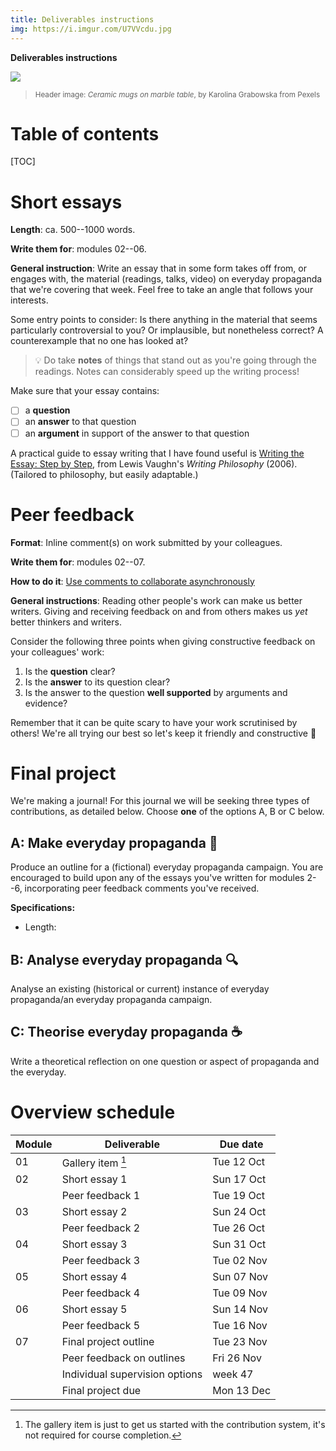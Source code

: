 ```yaml
---
title: Deliverables instructions
img: https://i.imgur.com/U7VVcdu.jpg
---
```


**Deliverables instructions**

![](https://i.imgur.com/U7VVcdu.jpg)
><figcaption><small>Header image: <i>Ceramic mugs on marble table</i>, by Karolina Grabowska from Pexels</small></figcaption>

# Table of contents

[TOC]

# Short essays
**Length**: ca. 500--1000 words.

**Write them for**: modules 02--06.

**General instruction**: 
Write an essay that in some form takes off from, or engages with, the material (readings, talks, video) on everyday propaganda that we're covering that week. Feel free to take an angle that follows your interests. 

Some entry points to consider: Is there anything in the material that seems particularly controversial to you? Or implausible, but nonetheless correct? A counterexample that no one has looked at?

> :bulb: Do take **notes** of things that stand out as you're going through the readings. Notes can considerably speed up the writing process!

Make sure that your essay contains:
- [ ] a **question**
- [ ] an **answer** to that question
- [ ] an **argument** in support of the answer to that question

A practical guide to essay writing that I have found useful is [Writing the Essay: Step by Step](https://cryptpad.fr/file/#/2/file/aL73dDl+4wZxKlviPO6al3Wp/), from Lewis Vaughn's _Writing Philosophy_ (2006). (Tailored to philosophy, but easily adaptable.)

# Peer feedback

**Format**: Inline comment(s) on work submitted by your colleagues. 

**Write them for**: modules 02--07.

**How to do it**: [Use comments to collaborate asynchronously](https://hackmd.io/s/how-to-use-comments)

**General instructions**: Reading other people's work can make us better writers. Giving and receiving feedback on and from others makes us _yet_ better thinkers and writers. 

Consider the following three points when giving constructive feedback on your colleagues' work:
1. Is the **question** clear?
2. Is the **answer** to its question clear?
3. Is the answer to the question **well supported** by arguments and evidence?

<!-- 1. What works **well**?
2. Where are options for making things **better**?
3. Anything that **stands out** as surprising, remarkable or curious? -->

Remember that it can be quite scary to have your work scrutinised by others! We're all trying our best so let's keep it friendly and constructive :slightly_smiling_face: 

# Final project
We're making a journal! For this journal we will be seeking three types of contributions, as detailed below. Choose **one** of the options A, B or C below. 

## A: Make everyday propaganda :seedling: 
Produce an outline for a (fictional) everyday propaganda campaign. You are encouraged to build upon any of the essays you've written for modules 2--6, incorporating peer feedback comments you've received.

**Specifications:**
- Length: 

## B: Analyse everyday propaganda :mag: 
Analyse an existing (historical or current) instance of everyday propaganda/an everyday propaganda campaign. 
 
## C: Theorise everyday propaganda :coffee: 
Write a theoretical reflection on one question or aspect of propaganda and the everyday.

# Overview schedule
| Module | Deliverable | Due date |
| ----- | ------ | ------ |
| 01 | Gallery item [^first] | Tue 12 Oct |
| 02 | Short essay 1 | Sun 17 Oct |
| | Peer feedback 1 | Tue 19 Oct |
| 03 | Short essay 2 | Sun 24 Oct |
|  | Peer feedback 2 | Tue 26 Oct |
| 04 | Short essay 3 | Sun 31 Oct |
| | Peer feedback 3 | Tue 02 Nov |
| 05 | Short essay 4 | Sun 07 Nov |
|  | Peer feedback 4 | Tue 09 Nov |
| 06 | Short essay 5 | Sun 14 Nov |
|  | Peer feedback 5 | Tue 16 Nov |
| 07 | Final project outline | Tue 23 Nov |
|  | Peer feedback on outlines | Fri 26 Nov |
|  | Individual supervision options | week 47 |
|  | Final project due | Mon 13 Dec |

[^first]: The gallery item is just to get us started with the contribution system, it's not required for course completion.

